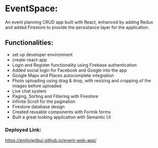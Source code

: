 # EventSpace:

An event planning CRUD app built with React, enhanced by adding Redux and added Firestore to provide the persistance layer for the application.

## Functionalities:
- set up developer environment
- create-react-app
- Login and Register functionality using Firebase authentication
- Added social login for Facebook and Google into the app
- Google Maps and Places autocomplete integration
- Photo uploading using drag & drop, with resizing and cropping of the images before uploaded
- Live chat system
- Paging, Sorting and Filtering with Firestore
- Infinite Scroll for the pagination
- Firestore database design
- Created reusable components with Formik forms
- Built a great looking application with Semantic UI

### Deployed Link:
 https://emilyjwilbur.github.io/event-web-app/
